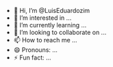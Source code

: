 - 👋 Hi, I’m @LuisEduardozim
- 👀 I’m interested in ...
- 🌱 I’m currently learning ...
- 💞️ I’m looking to collaborate on ...
- 📫 How to reach me ...
- 😄 Pronouns: ...
- ⚡ Fun fact: ...

<!---
LuisEduardozim/LuisEduardozim is a ✨ special ✨ repository because its `README.md` (this file) appears on your GitHub profile.
You can click the Preview link to take a look at your changes.
--->
